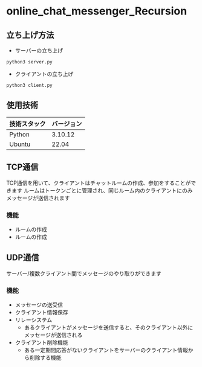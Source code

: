 # online_chat_messenger_Recursion

## 立ち上げ方法

- サーバーの立ち上げ
```
python3 server.py
```

- クライアントの立ち上げ
```
python3 client.py
```

## 使用技術
|技術スタック | バージョン|
|----------|--------|
|Python    | 3.10.12|
|Ubuntu    | 22.04  |

## TCP通信
TCP通信を用いて、クライアントはチャットルームの作成、参加をすることができます
ルームはトークンごとに管理され、同じルーム内のクライアントにのみメッセージが送信されます

### 機能
- ルームの作成
- ルームの作成

## UDP通信
サーバー/複数クライアント間でメッセージのやり取りができます

### 機能
- メッセージの送受信
- クライアント情報保存
- リレーシステム
    - あるクライアントがメッセージを送信すると、そのクライアント以外にメッセージが送信される
- クライアント削除機能
    - ある一定期間応答がないクライアントをサーバーのクライアント情報から削除する機能
